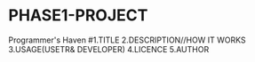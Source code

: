 # PHASE1-PROJECT
Programmer's Haven
#1.TITLE
2.DESCRIPTION//HOW IT WORKS 
3.USAGE(USETR& DEVELOPER)
4.LICENCE 
5.AUTHOR